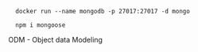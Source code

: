```
  docker run --name mongodb -p 27017:27017 -d mongo

  npm i mongoose
```

ODM - Object data Modeling
